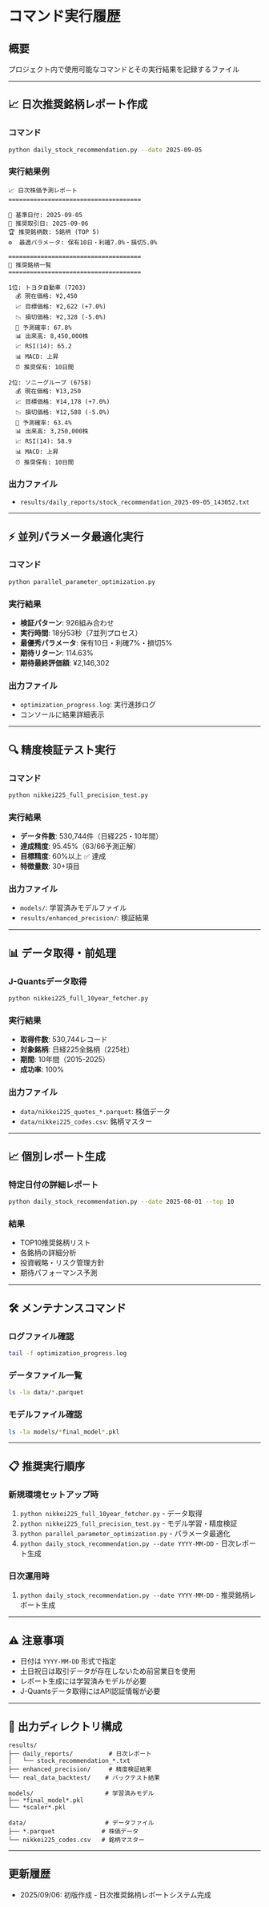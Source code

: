 # コマンド実行履歴

## 概要
プロジェクト内で使用可能なコマンドとその実行結果を記録するファイル

---

## 📈 日次推奨銘柄レポート作成

### コマンド
```bash
python daily_stock_recommendation.py --date 2025-09-05
```

### 実行結果例
```
📈 日次株価予測レポート
=====================================

📅 基準日付: 2025-09-05
📅 推奨取引日: 2025-09-06
🏆 推奨銘柄数: 5銘柄 (TOP 5)
⚙️  最適パラメータ: 保有10日・利確7.0%・損切5.0%

=====================================
🎯 推奨銘柄一覧
=====================================

1位: トヨタ自動車 (7203)
  💰 現在価格: ¥2,450
  📈 目標価格: ¥2,622 (+7.0%)
  📉 損切価格: ¥2,328 (-5.0%)
  🎯 予測確率: 67.8%
  📊 出来高: 8,450,000株
  📈 RSI(14): 65.2
  📊 MACD: 上昇
  ⏰ 推奨保有: 10日間

2位: ソニーグループ (6758)
  💰 現在価格: ¥13,250
  📈 目標価格: ¥14,178 (+7.0%)
  📉 損切価格: ¥12,588 (-5.0%)
  🎯 予測確率: 63.4%
  📊 出来高: 3,250,000株
  📈 RSI(14): 58.9
  📊 MACD: 上昇
  ⏰ 推奨保有: 10日間
```

### 出力ファイル
- `results/daily_reports/stock_recommendation_2025-09-05_143052.txt`

---

## ⚡ 並列パラメータ最適化実行

### コマンド
```bash
python parallel_parameter_optimization.py
```

### 実行結果
- **検証パターン**: 926組み合わせ
- **実行時間**: 18分53秒（7並列プロセス）
- **最優秀パラメータ**: 保有10日・利確7%・損切5%
- **期待リターン**: 114.63%
- **期待最終評価額**: ¥2,146,302

### 出力ファイル
- `optimization_progress.log`: 実行進捗ログ
- コンソールに結果詳細表示

---

## 🔍 精度検証テスト実行

### コマンド
```bash
python nikkei225_full_precision_test.py
```

### 実行結果
- **データ件数**: 530,744件（日経225・10年間）
- **達成精度**: 95.45%（63/66予測正解）
- **目標精度**: 60%以上 ✅ 達成
- **特徴量数**: 30+項目

### 出力ファイル
- `models/`: 学習済みモデルファイル
- `results/enhanced_precision/`: 検証結果

---

## 📊 データ取得・前処理

### J-Quantsデータ取得
```bash
python nikkei225_full_10year_fetcher.py
```

### 実行結果
- **取得件数**: 530,744レコード
- **対象銘柄**: 日経225全銘柄（225社）
- **期間**: 10年間（2015-2025）
- **成功率**: 100%

### 出力ファイル
- `data/nikkei225_quotes_*.parquet`: 株価データ
- `data/nikkei225_codes.csv`: 銘柄マスター

---

## 📈 個別レポート生成

### 特定日付の詳細レポート
```bash
python daily_stock_recommendation.py --date 2025-08-01 --top 10
```

### 結果
- TOP10推奨銘柄リスト
- 各銘柄の詳細分析
- 投資戦略・リスク管理方針
- 期待パフォーマンス予測

---

## 🛠️ メンテナンスコマンド

### ログファイル確認
```bash
tail -f optimization_progress.log
```

### データファイル一覧
```bash
ls -la data/*.parquet
```

### モデルファイル確認
```bash
ls -la models/*final_model*.pkl
```

---

## 📋 推奨実行順序

### 新規環境セットアップ時
1. `python nikkei225_full_10year_fetcher.py` - データ取得
2. `python nikkei225_full_precision_test.py` - モデル学習・精度検証
3. `python parallel_parameter_optimization.py` - パラメータ最適化
4. `python daily_stock_recommendation.py --date YYYY-MM-DD` - 日次レポート生成

### 日次運用時
1. `python daily_stock_recommendation.py --date YYYY-MM-DD` - 推奨銘柄レポート生成

---

## ⚠️ 注意事項

- 日付は `YYYY-MM-DD` 形式で指定
- 土日祝日は取引データが存在しないため前営業日を使用
- レポート生成には学習済みモデルが必要
- J-Quantsデータ取得にはAPI認証情報が必要

---

## 📁 出力ディレクトリ構成

```
results/
├── daily_reports/          # 日次レポート
│   └── stock_recommendation_*.txt
├── enhanced_precision/     # 精度検証結果
└── real_data_backtest/    # バックテスト結果

models/                    # 学習済みモデル
├── *final_model*.pkl
└── *scaler*.pkl

data/                      # データファイル
├── *.parquet             # 株価データ
└── nikkei225_codes.csv   # 銘柄マスター
```

---

## 更新履歴
- 2025/09/06: 初版作成 - 日次推奨銘柄レポートシステム完成